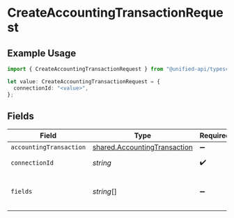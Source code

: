 # CreateAccountingTransactionRequest

## Example Usage

```typescript
import { CreateAccountingTransactionRequest } from "@unified-api/typescript-sdk/sdk/models/operations";

let value: CreateAccountingTransactionRequest = {
  connectionId: "<value>",
};
```

## Fields

| Field                                                                               | Type                                                                                | Required                                                                            | Description                                                                         |
| ----------------------------------------------------------------------------------- | ----------------------------------------------------------------------------------- | ----------------------------------------------------------------------------------- | ----------------------------------------------------------------------------------- |
| `accountingTransaction`                                                             | [shared.AccountingTransaction](../../../sdk/models/shared/accountingtransaction.md) | :heavy_minus_sign:                                                                  | N/A                                                                                 |
| `connectionId`                                                                      | *string*                                                                            | :heavy_check_mark:                                                                  | ID of the connection                                                                |
| `fields`                                                                            | *string*[]                                                                          | :heavy_minus_sign:                                                                  | Comma-delimited fields to return                                                    |